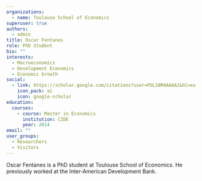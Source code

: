 ```yaml
---
organizations:
  - name: Toulouse School of Economics
superuser: true
authors:
  - admin
title: Oscar Fentanes
role: PhD Student
bio: ""
interests:
  - Macroeconomics
  - Development Economics
  - Economic Growth
social:
  - link: https://scholar.google.com/citations?user=POL18M4AAAAJ&hl=es
    icon_pack: ai
    icon: google-scholar
education:
  courses:
    - course: Master in Economics
      institution: CIDE
      year: 2014
email: ""
user_groups:
  - Researchers
  - Visitors
---
```

Oscar Fentanes is a PhD student at Toulouse School of Economics. He previously worked at the Inter-American Development Bank.